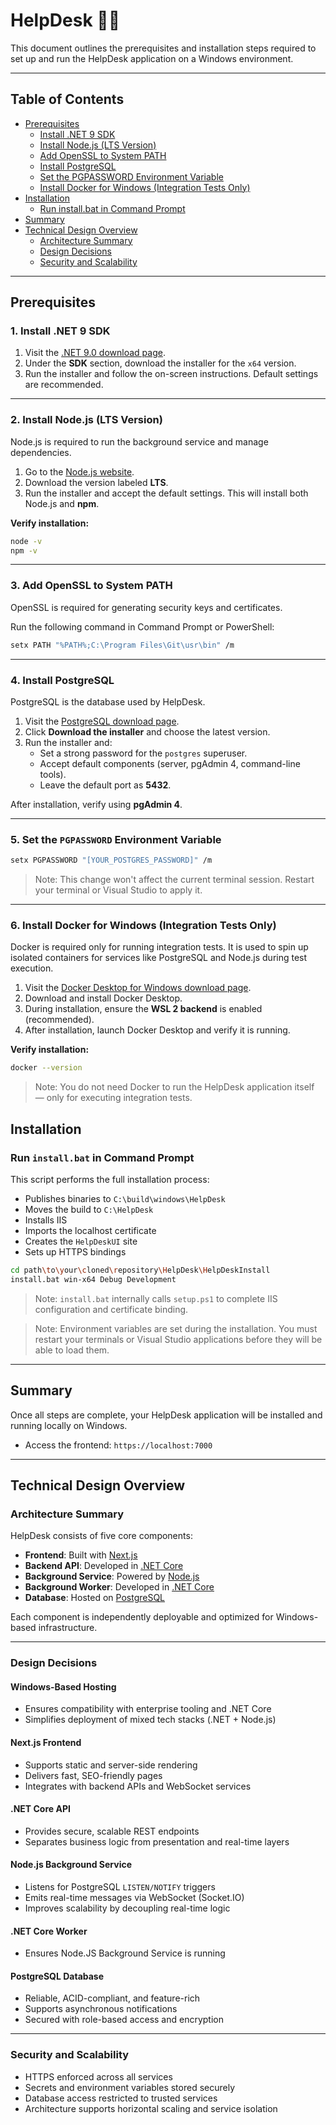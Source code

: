 # HelpDesk 🧑‍💻

This document outlines the prerequisites and installation steps required to set up and run the HelpDesk application on a Windows environment.

---

## Table of Contents

- [Prerequisites](#prerequisites)
  - [Install .NET 9 SDK](#1-install-net-9-sdk)
  - [Install Node.js (LTS Version)](#2-install-nodejs-lts-version)
  - [Add OpenSSL to System PATH](#3-add-openssl-to-system-path)
  - [Install PostgreSQL](#4-install-postgresql)
  - [Set the PGPASSWORD Environment Variable](#5-set-the-pgpassword-environment-variable)
  - [Install Docker for Windows (Integration Tests Only)](#6-install-docker-for-windows-integration-tests-only)
- [Installation](#installation)
  - [Run install.bat in Command Prompt](#run-installbat-in-command-prompt)
- [Summary](#summary)
- [Technical Design Overview](#technical-design-overview)
  - [Architecture Summary](#architecture-summary)
  - [Design Decisions](#design-decisions)
  - [Security and Scalability](#security-and-scalability)

---

## Prerequisites

### 1. Install .NET 9 SDK

1. Visit the [.NET 9.0 download page](https://dotnet.microsoft.com/en-us/download/dotnet/9.0).
2. Under the **SDK** section, download the installer for the `x64` version.
3. Run the installer and follow the on-screen instructions. Default settings are recommended.

---

### 2. Install Node.js (LTS Version)

Node.js is required to run the background service and manage dependencies.

1. Go to the [Node.js website](https://nodejs.org/).
2. Download the version labeled **LTS**.
3. Run the installer and accept the default settings. This will install both Node.js and **npm**.

**Verify installation:**

```bash
node -v
npm -v
```

---

### 3. Add OpenSSL to System PATH

OpenSSL is required for generating security keys and certificates.

Run the following command in Command Prompt or PowerShell:

```bash
setx PATH "%PATH%;C:\Program Files\Git\usr\bin" /m
```

---

### 4. Install PostgreSQL

PostgreSQL is the database used by HelpDesk.

1. Visit the [PostgreSQL download page](https://www.postgresql.org/download/windows/).
2. Click **Download the installer** and choose the latest version.
3. Run the installer and:
   - Set a strong password for the `postgres` superuser.
   - Accept default components (server, pgAdmin 4, command-line tools).
   - Leave the default port as **5432**.

After installation, verify using **pgAdmin 4**.

---

### 5. Set the `PGPASSWORD` Environment Variable

```bash
setx PGPASSWORD "[YOUR_POSTGRES_PASSWORD]" /m
```

> Note: This change won't affect the current terminal session. Restart your terminal or Visual Studio to apply it.

---

### 6. Install Docker for Windows (Integration Tests Only)

Docker is required only for running integration tests. It is used to spin up isolated containers for services like PostgreSQL and Node.js during test execution.

1. Visit the [Docker Desktop for Windows download page](https://www.docker.com/products/docker-desktop/).
2. Download and install Docker Desktop.
3. During installation, ensure the **WSL 2 backend** is enabled (recommended).
4. After installation, launch Docker Desktop and verify it is running.

**Verify installation:**

```bash
docker --version
```

> Note: You do not need Docker to run the HelpDesk application itself — only for executing integration tests.

## Installation

### Run `install.bat` in Command Prompt

This script performs the full installation process:

- Publishes binaries to `C:\build\windows\HelpDesk`
- Moves the build to `C:\HelpDesk`
- Installs IIS
- Imports the localhost certificate
- Creates the `HelpDeskUI` site
- Sets up HTTPS bindings

```bash
cd path\to\your\cloned\repository\HelpDesk\HelpDeskInstall
install.bat win-x64 Debug Development
```

> Note: `install.bat` internally calls `setup.ps1` to complete IIS configuration and certificate binding.

> Note: Environment variables are set during the installation. You must restart your terminals or Visual Studio applications before they will be able to load them.

---

## Summary

Once all steps are complete, your HelpDesk application will be installed and running locally on Windows.

- Access the frontend: `https://localhost:7000`

---

## Technical Design Overview

### Architecture Summary

HelpDesk consists of five core components:

- **Frontend**: Built with [Next.js](https://nextjs.org/)
- **Backend API**: Developed in [.NET Core](https://dotnet.microsoft.com/)
- **Background Service**: Powered by [Node.js](https://nodejs.org/)
- **Background Worker**: Developed in [.NET Core](https://dotnet.microsoft.com/)
- **Database**: Hosted on [PostgreSQL](https://www.postgresql.org/)

Each component is independently deployable and optimized for Windows-based infrastructure.

---

### Design Decisions

#### Windows-Based Hosting
- Ensures compatibility with enterprise tooling and .NET Core
- Simplifies deployment of mixed tech stacks (.NET + Node.js)

#### Next.js Frontend
- Supports static and server-side rendering
- Delivers fast, SEO-friendly pages
- Integrates with backend APIs and WebSocket services

#### .NET Core API
- Provides secure, scalable REST endpoints
- Separates business logic from presentation and real-time layers

#### Node.js Background Service
- Listens for PostgreSQL `LISTEN/NOTIFY` triggers
- Emits real-time messages via WebSocket (Socket.IO)
- Improves scalability by decoupling real-time logic

#### .NET Core Worker
- Ensures Node.JS Background Service is running

#### PostgreSQL Database
- Reliable, ACID-compliant, and feature-rich
- Supports asynchronous notifications
- Secured with role-based access and encryption

---

### Security and Scalability

- HTTPS enforced across all services
- Secrets and environment variables stored securely
- Database access restricted to trusted services
- Architecture supports horizontal scaling and service isolation